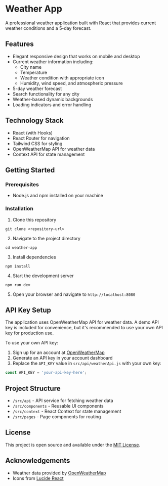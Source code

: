 
# Weather App

A professional weather application built with React that provides current weather conditions and a 5-day forecast.

## Features

- Elegant responsive design that works on mobile and desktop
- Current weather information including:
  - City name
  - Temperature
  - Weather condition with appropriate icon
  - Humidity, wind speed, and atmospheric pressure
- 5-day weather forecast
- Search functionality for any city
- Weather-based dynamic backgrounds
- Loading indicators and error handling

## Technology Stack

- React (with Hooks)
- React Router for navigation
- Tailwind CSS for styling
- OpenWeatherMap API for weather data
- Context API for state management

## Getting Started

### Prerequisites

- Node.js and npm installed on your machine

### Installation

1. Clone this repository
```
git clone <repository-url>
```

2. Navigate to the project directory
```
cd weather-app
```

3. Install dependencies
```
npm install
```

4. Start the development server
```
npm run dev
```

5. Open your browser and navigate to `http://localhost:8080`

## API Key Setup

The application uses OpenWeatherMap API for weather data. A demo API key is included for convenience, but it's recommended to use your own API key for production use.

To use your own API key:

1. Sign up for an account at [OpenWeatherMap](https://openweathermap.org/api)
2. Generate an API key in your account dashboard
3. Replace the `API_KEY` value in `src/api/weatherApi.js` with your own key:

```javascript
const API_KEY = 'your-api-key-here';
```

## Project Structure

- `/src/api` - API service for fetching weather data
- `/src/components` - Reusable UI components
- `/src/context` - React Context for state management
- `/src/pages` - Page components for routing

## License

This project is open source and available under the [MIT License](LICENSE).

## Acknowledgements

- Weather data provided by [OpenWeatherMap](https://openweathermap.org/api)
- Icons from [Lucide React](https://lucide.dev)
